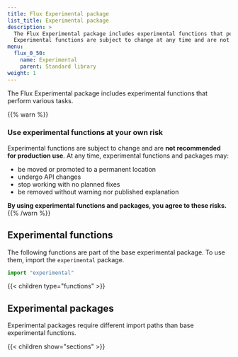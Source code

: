 ```yaml
---
title: Flux Experimental package
list_title: Experimental package
description: >
  The Flux Experimental package includes experimental functions that perform various tasks.
  Experimental functions are subject to change at any time and are not recommended for production use.
menu:
  flux_0_50:
    name: Experimental
    parent: Standard library
weight: 1
---
```


The Flux Experimental package includes experimental functions that perform various tasks.

{{% warn %}}
### Use experimental functions at your own risk
Experimental functions are subject to change and are **not recommended for production use**.
At any time, experimental functions and packages may:

- be moved or promoted to a permanent location
- undergo API changes
- stop working with no planned fixes
- be removed without warning nor published explanation

**By using experimental functions and packages, you agree to these risks.**
{{% /warn %}}

## Experimental functions
The following functions are part of the base experimental package.
To use them, import the `experimental` package.

```js
import "experimental"
```

{{< children type="functions" >}}

## Experimental packages
Experimental packages require different import paths than base experimental functions.

{{< children show="sections" >}}
